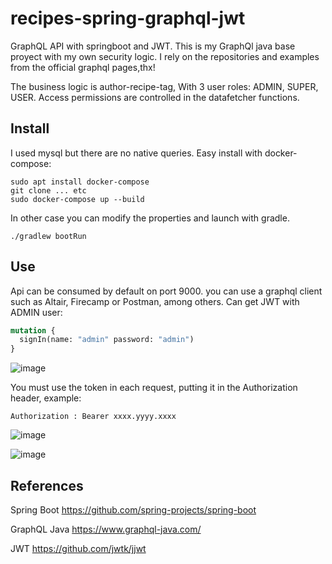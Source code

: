 # recipes-spring-graphql-jwt
GraphQL API with springboot and JWT. This is my GraphQl java base proyect with my own security logic.
I rely on the repositories and examples from the official graphql pages,thx!

The business logic is author-recipe-tag, With 3 user roles: ADMIN, SUPER, USER. Access permissions are controlled in the datafetcher functions.

## Install
I used mysql but there are no native queries. Easy install with docker-compose:
```console
sudo apt install docker-compose
git clone ... etc
sudo docker-compose up --build
```
In other case you can modify the properties and launch with gradle.
```console
./gradlew bootRun
```
## Use
Api can be consumed by default on port 9000. you can use a graphql client such as Altair, Firecamp or Postman, among others. Can get JWT with ADMIN user:
```graphql
mutation {
  signIn(name: "admin" password: "admin")
}
```
![image](https://user-images.githubusercontent.com/47840319/148543602-8e8cbc9a-5e7c-41d3-8ac2-6c94cec954dc.png)

You must use the token in each request, putting it in the Authorization header, example:
```
Authorization : Bearer xxxx.yyyy.xxxx
```
![image](https://user-images.githubusercontent.com/47840319/148544441-f3ecac31-c37c-425f-ac39-20272b6a5e87.png)

![image](https://user-images.githubusercontent.com/47840319/148544568-3284180c-9674-42ac-9c1a-bc49f11d0f65.png)

## References
Spring Boot https://github.com/spring-projects/spring-boot

GraphQL Java https://www.graphql-java.com/

JWT https://github.com/jwtk/jjwt

